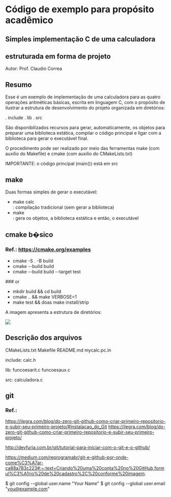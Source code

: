 # Código de exemplo para propósito acadêmico
## Simples implementação C de uma calculadora
## estruturada em forma de projeto

Autor: Prof. Claudio Correa

## Resumo

Esse é um exemplo de implementação de uma calculadora
para as quatro operações aritméticas básicas, escrita 
em linguagem C, com o propósito de ilustrar a estrutura 
de desenvolvimento do projeto organizada em diretórios:

. include
. lib
. src

São disponibilizados recursos para gerar, automaticamente, 
os objetos para preparar uma biblioteca estática, compilar 
o código principal e ligar com a biblioteca para gerar o
executável final.

O procedimento pode ser realizado por meio das ferramentas
make (com auxílio do Makefile) e cmake (com auxílio do 
CMakeLists.txt)

IMPORTANTE: o código principal (<it>main()</it>) está em src

## make

Duas formas simples de gerar o executável:

<ul>
  <li>make calc</li>: compilação tradicional (sem gerar a biblioteca)</li>
  <li>make</li>: gera os objetos, a biblioteca estática e então, o executável</li>
</ul>

## cmake b�sico
### Ref.: <a href="https://cmake.org/examples">https://cmake.org/examples</a>
<ul>
  <li>	cmake -S . -B build</li>
  <li>	cmake --build build</li>
  <li>	cmake --build build --target test</li>
</ul>
### or
<ul>
  <li>	mkdir build && cd build</li>
  <li>	cmake .. && make VERBOSE=1</li>
  <li>	make test && doas make install/strip</li>
</ul>

A imagem apresenta a estrutura de diretórios:
 
 <img src="images/calcdirs.png">
 
## Descrição dos arquivos

CMakeLists.txt
Makefile
README.md
mycalc.pc.in

include:
calc.h

lib:
funcoesarit.c
funcoesaux.c

src:
calculadora.c

## git
### Ref.:

https://ilegra.com/blog/do-zero-git-github-como-criar-primeiro-repositorio-e-subir-seu-primeiro-projeto/#Instalacao_do_Git
https://ilegra.com/blog/do-zero-git-github-como-criar-primeiro-repositorio-e-subir-seu-primeiro-projeto/

http://devfuria.com.br/git/tutorial-para-iniciar-com-o-git-e-o-github/

https://medium.com/reprogramabr/git-e-github-por-onde-come%C3%A7ar-ca88a783c223#:~:text=Criando%20uma%20conta%20no%20GitHub,formul%C3%A1rio%20de%20cadastro%2C%20conforme%20imagem.

$ git config --global user.name "Your Name"
$ git config --global user.email "you@example.com"
